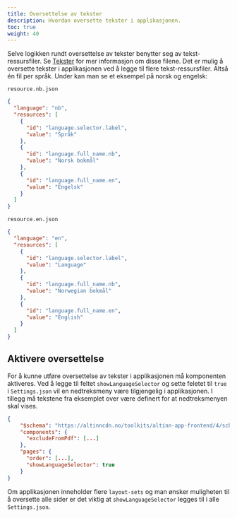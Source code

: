 ```yaml
---
title: Oversettelse av tekster
description: Hvordan oversette tekster i applikasjonen.
toc: true
weight: 40
---
```


Selve logikken rundt oversettelse av tekster benytter seg av tekst-ressursfiler. Se [Tekster](..) for mer informasjon om disse filene.
Det er mulig å oversette tekster i applikasjonen ved å legge til flere tekst-ressursfiler. Altså én fil per språk.
Under kan man se et eksempel på norsk og engelsk:

`resource.nb.json`

```json
{
  "language": "nb",
  "resources": [
    {
      "id": "language.selector.label",
      "value": "Språk"
    },
    {
      "id": "language.full_name.nb",
      "value": "Norsk bokmål"
    },
    {
      "id": "language.full_name.en",
      "value": "Engelsk"
    }
  ]
}
```

`resource.en.json`

```json
{
  "language": "en",
  "resources": [
    {
      "id": "language.selector.label",
      "value": "Language"
    },
    {
      "id": "language.full_name.nb",
      "value": "Norwegian bokmål"
    },
    {
      "id": "language.full_name.en",
      "value": "English"
    }
  ]
}
```

## Aktivere oversettelse

For å kunne utføre oversettelse av tekster i applikasjonen må komponenten aktiveres.
Ved å legge til feltet `showLanguageSelector` og sette feletet til `true` i `Settings.json` vil en nedtreksmeny være tilgjengelig i applikasjonen.
I tillegg må tekstene fra eksemplet over være definert for at nedtreksmenyen skal vises.

```json
{
    "$schema": "https://altinncdn.no/toolkits/altinn-app-frontend/4/schemas/json/layout/layoutSettings.schema.v1.json",
    "components": {
      "excludeFromPdf": [...]
    },
    "pages": {
      "order": [...],
      "showLanguageSelector": true
    }
}
```

Om applikasjonen inneholder flere `layout-sets` og man ønsker muligheten til å oversette alle sider er det viktig at `showLanguageSelector` legges til i alle `Settings.json`.
